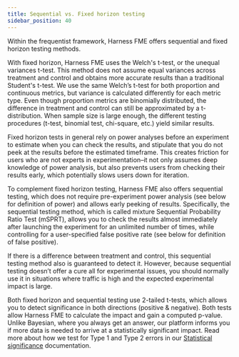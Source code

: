 ```yaml
---
title: Sequential vs. Fixed horizon testing
sidebar_position: 40
---
```


Within the frequentist framework, Harness FME offers sequential and fixed horizon testing methods.

With fixed horizon, Harness FME uses the Welch's t-test, or the unequal variances t-test. This method does not assume equal variances across treatment and control and obtains more accurate results than a traditional Student's t-test. We use the same Welch’s t-test for both proportion and continuous metrics, but variance is calculated differently for each metric type. Even though proportion metrics are binomially distributed, the difference in treatment and control can still be approximated by a t-distribution. When sample size is large enough, the different testing procedures (t-test, binomial test, chi-square, etc.) yield similar results.

Fixed horizon tests in general rely on power analyses before an experiment to estimate when you can check the results, and stipulate that you do not peek at the results before the estimated timeframe. This creates friction for users who are not experts in experimentation–it not only assumes deep knowledge of power analysis, but also prevents users from checking their results early, which potentially slows users down for iteration. 

To complement fixed horizon testing, Harness FME also offers sequential testing, which does not require pre-experiment power analysis (see below for definition of power) and allows early peeking of results. Specifically, the sequential testing method, which is called mixture Sequential Probability Ratio Test (mSPRT), allows you  to check the results almost immediately after launching the experiment for an unlimited number of times, while controlling for a user-specified false positive rate (see below for definition of false positive). 

If there is a difference between treatment and control, this sequential testing method also is guaranteed to detect it. However, because sequential testing doesn’t offer a cure all for experimental issues, you should normally use it in situations where traffic is high and the expected experimental impact is large. 

Both fixed horizon and sequential testing use 2-tailed t-tests, which allows you to detect significance in both directions (positive & negative). Both tests allow Harness FME to calculate the impact and gain a computed p-value. Unlike Bayesian, where you always get an answer, our platform informs you if more data is needed to arrive at a statistically significant impact. Read more about how we test for Type 1 and Type 2 errors in our [Statistical significance](./statistical-significance#type-1-error) documentation.